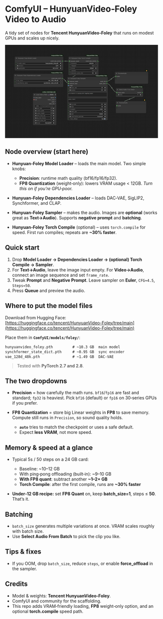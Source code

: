 # ComfyUI – HunyuanVideo‑Foley Video to Audio

A tidy set of nodes for **Tencent HunyuanVideo‑Foley** that runs on modest GPUs and scales up nicely.

![Workflow Diagram](./example_workflows/HunyuanVideoFoleyExample.png)

## Node overview (start here)

* **Hunyuan‑Foley Model Loader** – loads the main model. Two simple knobs:

  * **Precision**: runtime math quality (bf16/fp16/fp32).
  * **FP8 Quantization** (weight‑only): lowers VRAM usage < 12GB. *Turn this on if you’re GPU‑poor.*
* **Hunyuan‑Foley Dependencies Loader** – loads DAC‑VAE, SigLIP2, Synchformer, and CLAP.
* **Hunyuan‑Foley Sampler** – makes the audio. Images are **optional** (works great as **Text→Audio**). Supports **negative prompt** and **batching**.
* **Hunyuan‑Foley Torch Compile** (optional) – uses `torch.compile` for speed. First run compiles; repeats are **\~30% faster**.

## Quick start

1. Drop **Model Loader → Dependencies Loader → (optional) Torch Compile → Sampler**.
2. For **Text→Audio**, leave the image input empty. For **Video→Audio**, connect an image sequence and set `frame_rate`.
3. Tweak **Prompt** and **Negative Prompt**. Leave sampler on **Euler**, `CFG≈4.5`, `Steps≈50`.
4. Press **Queue** and preview the audio.

## Where to put the model files

Download from Hugging Face:
[https://huggingface.co/tencent/HunyuanVideo-Foley/tree/main](https://huggingface.co/tencent/HunyuanVideo-Foley/tree/main)

Place them in **`ComfyUI/models/foley/`**:

```
hunyuanvideo_foley.pth         # ~10.3 GB  main model
synchformer_state_dict.pth     # ~0.95 GB  sync encoder
vae_128d_48k.pth               # ~1.49 GB  DAC‑VAE
```

> Tested with **PyTorch 2.7 and 2.8**.

## The two dropdowns

* **Precision** = how carefully the math runs. `bf16`/`fp16` are fast and standard; `fp32` is heaviest. Pick `bf16` (default) or `fp16` on 30‑series GPUs if you prefer.
* **FP8 Quantization** = store big Linear weights in **FP8** to save memory. Compute still runs in `Precision`, so sound quality holds.

  * **`auto`** tries to match the checkpoint or uses a safe default.
  * Expect **less VRAM**, not more speed.

## Memory & speed at a glance

* Typical 5s / 50 steps on a 24 GB card:

  * Baseline: \~10–12 GB
  * With ping‑pong offloading (built‑in): \~9–10 GB
  * **With FP8 quant**: subtract another **\~1–2+ GB**
  * **Torch Compile**: after the first compile, runs are **\~30% faster**
* **Under‑12 GB recipe:** set **FP8 Quant** on, keep **batch\_size=1**, steps ≤ **50**. That’s it.

## Batching

* `batch_size` generates multiple variations at once. VRAM scales roughly with batch size.
* Use **Select Audio From Batch** to pick the clip you like.

## Tips & fixes

* If you OOM, drop `batch_size`, reduce `steps`, or enable **force\_offload** in the sampler.

## Credits

* Model & weights: **Tencent HunyuanVideo‑Foley**.
* ComfyUI and community for the scaffolding.
* This repo adds VRAM‑friendly loading, **FP8** weight‑only option, and an optional **torch.compile** speed path.
